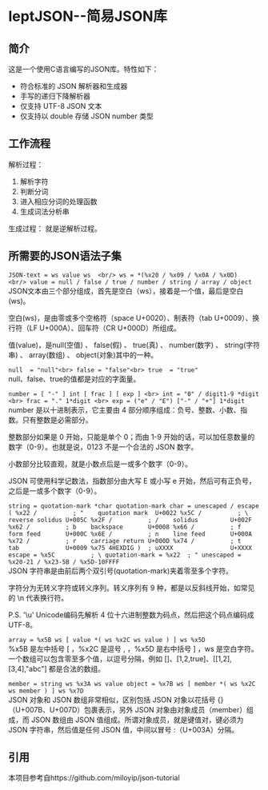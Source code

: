 leptJSON--简易JSON库
===

简介
-----
这是一个使用C语言编写的JSON库。特性如下：

 - 符合标准的 JSON 解析器和生成器
 - 手写的递归下降解析器
 - 仅支持 UTF-8 JSON 文本
 - 仅支持以 double 存储 JSON number 类型

工作流程
-----
解析过程：

 1. 解析字符
 2. 判断分词
 3. 进入相应分词的处理函数
 4. 生成词法分析串

生成过程：
 就是逆解析过程。

所需要的JSON语法子集
-----
`JSON-text = ws value ws  <br/>
ws = *(%x20 / %x09 / %x0A / %x0D)  <br/>
value = null / false / true / number / string / array / object `<br>
JSON文本由三个部分组成，首先是空白（ws），接着是一个值，最后是空白(ws)。

空白(ws)，是由零或多个空格符（space U+0020）、制表符（tab U+0009）、换行符（LF U+000A）、回车符（CR U+000D）所组成。

值(value)，是null(空值) 、 false(假) 、 true(真) 、 number(数字) 、 string(字符串) 、 array(数组) 、 object(对象)其中的一种。

`null  = "null"<br>
false = "false"<br>
true  = "true" `<br>
null、false、true的值都是对应的字面量。

`number = [ "-" ] int [ frac ] [ exp ] <br>
int = "0" / digit1-9 *digit <br>
frac = "." 1*digit <br>
exp = ("e" / "E") ["-" / "+"] 1*digit`<br>
number 是以十进制表示，它主要由 4 部分顺序组成：负号、整数、小数、指数。只有整数是必需部分。

整数部分如果是 0 开始，只能是单个 0；而由 1-9 开始的话，可以加任意数量的数字（0-9）。也就是说，0123 不是一个合法的 JSON 数字。

小数部分比较直观，就是小数点后是一或多个数字（0-9）。

JSON 可使用科学记数法，指数部分由大写 E 或小写 e 开始，然后可有正负号，之后是一或多个数字（0-9）。

`string = quotation-mark *char quotation-mark
char = unescaped /
   escape (
       %x22 /          ; "    quotation mark  U+0022
       %x5C /          ; \    reverse solidus U+005C
       %x2F /          ; /    solidus         U+002F
       %x62 /          ; b    backspace       U+0008
       %x66 /          ; f    form feed       U+000C
       %x6E /          ; n    line feed       U+000A
       %x72 /          ; r    carriage return U+000D
       %x74 /          ; t    tab             U+0009
       %x75 4HEXDIG )  ; uXXXX                U+XXXX
escape = %x5C          ; \
quotation-mark = %x22  ; "
unescaped = %x20-21 / %x23-5B / %x5D-10FFFF`<br>
JSON 字符串是由前后两个双引号(quotation-mark)夹着零至多个字符。

字符分为无转义字符或转义序列。转义序列有 9 种，都是以反斜线开始，如常见的 \n 代表换行符。

P.S.   '\u' Unicode编码先解析 4 位十六进制整数为码点，然后把这个码点编码成 UTF-8。


`array = %x5B ws [ value *( ws %x2C ws value ) ] ws %x5D`<br>
%x5B 是左中括号 [ ，%x2C 是逗号 , ，%x5D 是右中括号 ] ，ws 是空白字符。一个数组可以包含零至多个值，以逗号分隔，例如 []、[1,2,true]、[[1,2],[3,4],"abc"] 都是合法的数组。

`member = string ws %x3A ws value
object = %x7B ws [ member *( ws %x2C ws member ) ] ws %x7D`<br>
JSON 对象和 JSON 数组非常相似，区别包括 JSON 对象以花括号 {}（U+007B、U+007D）包裹表示，另外 JSON 对象由对象成员（member）组成，而 JSON 数组由 JSON 值组成。所谓对象成员，就是键值对，键必须为 JSON 字符串，然后值是任何 JSON 值，中间以冒号 :（U+003A）分隔。

引用
-----
本项目参考自https://github.com/miloyip/json-tutorial
